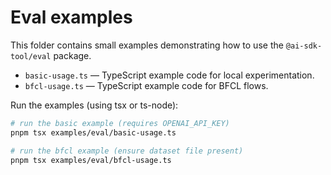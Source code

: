 # Eval examples

This folder contains small examples demonstrating how to use the `@ai-sdk-tool/eval` package.

- `basic-usage.ts` — TypeScript example code for local experimentation.
- `bfcl-usage.ts` — TypeScript example code for BFCL flows.

Run the examples (using tsx or ts-node):

```bash
# run the basic example (requires OPENAI_API_KEY)
pnpm tsx examples/eval/basic-usage.ts

# run the bfcl example (ensure dataset file present)
pnpm tsx examples/eval/bfcl-usage.ts
```
